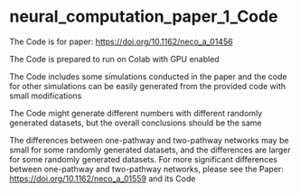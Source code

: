 # neural_computation_paper_1_Code 

The Code is for paper: https://doi.org/10.1162/neco_a_01456 

The Code is prepared to run on Colab with GPU enabled 

The Code includes some simulations conducted in the paper and the code for other simulations can be easily generated from the provided code with small modifications 

The Code might generate different numbers with different randomly generated datasets, but the overall conclusions should be the same  

The differences between one-pathway and two-pathway networks may be small for some randomly generated datasets, and the differences are larger for some randomly generated datasets. For more significant differences between one-pathway and two-pathway networks, please see the Paper: https://doi.org/10.1162/neco_a_01559 and its Code 
